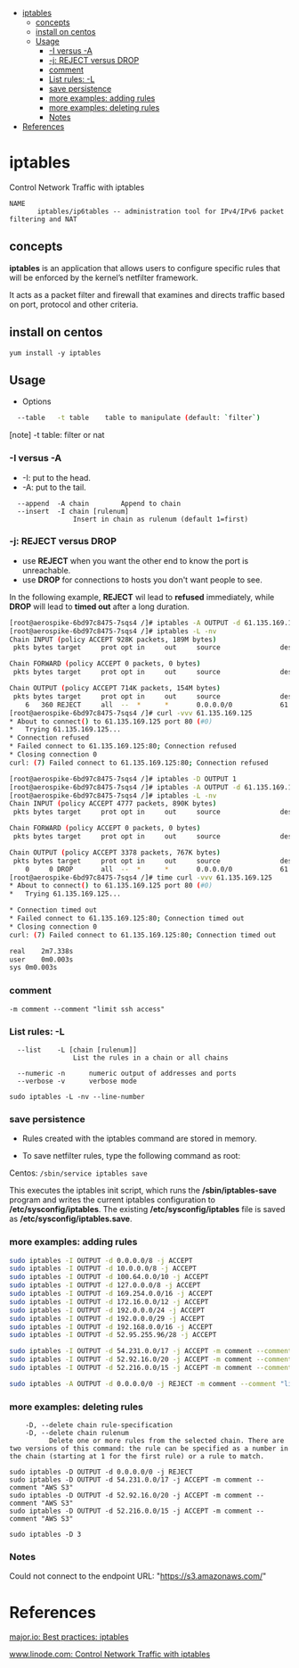 <!-- MarkdownTOC -->

- [iptables](#iptables)
  - [concepts](#concepts)
  - [install on centos](#install-on-centos)
  - [Usage](#usage)
    - [-I versus -A](#-i-versus--a)
    - [-j: REJECT versus DROP](#-j-reject-versus-drop)
    - [comment](#comment)
    - [List rules: -L](#list-rules--l)
    - [save persistence](#save-persistence)
    - [more examples: adding rules](#more-examples-adding-rules)
    - [more examples: deleting rules](#more-examples-deleting-rules)
    - [Notes](#notes)
- [References](#references)

<!-- /MarkdownTOC -->

# iptables

Control Network Traffic with iptables

```
NAME
       iptables/ip6tables -- administration tool for IPv4/IPv6 packet filtering and NAT
```

## concepts

__iptables__ is an application that allows users to configure specific rules that will be enforced by the kernel’s netfilter framework.

It acts as a packet filter and firewall that examines and directs traffic based on port, protocol and other criteria.

## install on centos

`yum install -y iptables`

## Usage

* Options

```sh
  --table	-t table	table to manipulate (default: `filter`)
```

[note] -t table: filter or nat

### -I versus -A

* -I: put to the head.
* -A: put to the tail.

```
  --append  -A chain		Append to chain
  --insert  -I chain [rulenum]
				Insert in chain as rulenum (default 1=first)
```

### -j: REJECT versus DROP

* use __REJECT__ when you want the other end to know the port is unreachable.
* use __DROP__ for connections to hosts you don't want people to see.

In the following example, __REJECT__ wil lead to __refused__ immediately, while __DROP__ will lead to __timed out__ after a long duration.

```sh
[root@aerospike-6bd97c8475-7sqs4 /]# iptables -A OUTPUT -d 61.135.169.125/32 -j REJECT -m comment --comment "test"
[root@aerospike-6bd97c8475-7sqs4 /]# iptables -L -nv
Chain INPUT (policy ACCEPT 928K packets, 189M bytes)
 pkts bytes target     prot opt in     out     source               destination

Chain FORWARD (policy ACCEPT 0 packets, 0 bytes)
 pkts bytes target     prot opt in     out     source               destination

Chain OUTPUT (policy ACCEPT 714K packets, 154M bytes)
 pkts bytes target     prot opt in     out     source               destination
    6   360 REJECT     all  --  *      *       0.0.0.0/0            61.135.169.125       /* test */ reject-with icmp-port-unreachable
[root@aerospike-6bd97c8475-7sqs4 /]# curl -vvv 61.135.169.125
* About to connect() to 61.135.169.125 port 80 (#0)
*   Trying 61.135.169.125...
* Connection refused
* Failed connect to 61.135.169.125:80; Connection refused
* Closing connection 0
curl: (7) Failed connect to 61.135.169.125:80; Connection refused
```

```sh
[root@aerospike-6bd97c8475-7sqs4 /]# iptables -D OUTPUT 1
[root@aerospike-6bd97c8475-7sqs4 /]# iptables -A OUTPUT -d 61.135.169.125/32 -j DROP -m comment --comment "test"
[root@aerospike-6bd97c8475-7sqs4 /]# iptables -L -nv
Chain INPUT (policy ACCEPT 4777 packets, 890K bytes)
 pkts bytes target     prot opt in     out     source               destination

Chain FORWARD (policy ACCEPT 0 packets, 0 bytes)
 pkts bytes target     prot opt in     out     source               destination

Chain OUTPUT (policy ACCEPT 3378 packets, 767K bytes)
 pkts bytes target     prot opt in     out     source               destination
    0     0 DROP       all  --  *      *       0.0.0.0/0            61.135.169.125       /* test */
[root@aerospike-6bd97c8475-7sqs4 /]# time curl -vvv 61.135.169.125
* About to connect() to 61.135.169.125 port 80 (#0)
*   Trying 61.135.169.125...

* Connection timed out
* Failed connect to 61.135.169.125:80; Connection timed out
* Closing connection 0
curl: (7) Failed connect to 61.135.169.125:80; Connection timed out

real	2m7.338s
user	0m0.003s
sys	0m0.003s
```

### comment

```
-m comment --comment "limit ssh access"
```

### List rules: -L

```
  --list    -L [chain [rulenum]]
				List the rules in a chain or all chains

  --numeric	-n		numeric output of addresses and ports
  --verbose	-v		verbose mode
```

`sudo iptables -L -nv --line-number`

### save persistence

* Rules created with the iptables command are stored in memory.

* To save netfilter rules, type the following command as root:

Centos: 
`/sbin/service iptables save`

This executes the iptables init script, which runs the __/sbin/iptables-save__ program and writes the current iptables configuration to __/etc/sysconfig/iptables__. The existing __/etc/sysconfig/iptables__ file is saved as __/etc/sysconfig/iptables.save__.

### more examples: adding rules

```sh
sudo iptables -I OUTPUT -d 0.0.0.0/8 -j ACCEPT
sudo iptables -I OUTPUT -d 10.0.0.0/8 -j ACCEPT
sudo iptables -I OUTPUT -d 100.64.0.0/10 -j ACCEPT
sudo iptables -I OUTPUT -d 127.0.0.0/8 -j ACCEPT
sudo iptables -I OUTPUT -d 169.254.0.0/16 -j ACCEPT
sudo iptables -I OUTPUT -d 172.16.0.0/12 -j ACCEPT
sudo iptables -I OUTPUT -d 192.0.0.0/24 -j ACCEPT
sudo iptables -I OUTPUT -d 192.0.0.0/29 -j ACCEPT
sudo iptables -I OUTPUT -d 192.168.0.0/16 -j ACCEPT
sudo iptables -I OUTPUT -d 52.95.255.96/28 -j ACCEPT

sudo iptables -I OUTPUT -d 54.231.0.0/17 -j ACCEPT -m comment --comment "AWS S3"
sudo iptables -I OUTPUT -d 52.92.16.0/20 -j ACCEPT -m comment --comment "AWS S3"
sudo iptables -I OUTPUT -d 52.216.0.0/15 -j ACCEPT -m comment --comment "AWS S3"

sudo iptables -A OUTPUT -d 0.0.0.0/0 -j REJECT -m comment --comment "limit Internet access"
```

### more examples: deleting rules

```
	-D, --delete chain rule-specification
	-D, --delete chain rulenum
	      Delete one or more rules from the selected chain. There are two versions of this command: the rule can be specified as a number in the chain (starting at 1 for the first rule) or a rule to match.
```

```
sudo iptables -D OUTPUT -d 0.0.0.0/0 -j REJECT
sudo iptables -D OUTPUT -d 54.231.0.0/17 -j ACCEPT -m comment --comment "AWS S3"
sudo iptables -D OUTPUT -d 52.92.16.0/20 -j ACCEPT -m comment --comment "AWS S3"
sudo iptables -D OUTPUT -d 52.216.0.0/15 -j ACCEPT -m comment --comment "AWS S3"

sudo iptables -D 3
```

### Notes

Could not connect to the endpoint URL: "https://s3.amazonaws.com/"

# References

[major.io: Best practices: iptables](https://major.io/2010/04/12/best-practices-iptables/)<br/>

[www.linode.com: Control Network Traffic with iptables](https://www.linode.com/docs/security/firewalls/control-network-traffic-with-iptables/)<br/>

